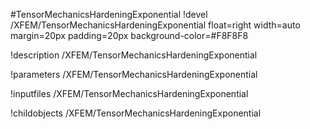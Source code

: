 <!-- MOOSE Object Documentation Stub: Remove this when content is added. -->
#TensorMechanicsHardeningExponential
!devel /XFEM/TensorMechanicsHardeningExponential float=right width=auto margin=20px padding=20px background-color=#F8F8F8

!description /XFEM/TensorMechanicsHardeningExponential

!parameters /XFEM/TensorMechanicsHardeningExponential

!inputfiles /XFEM/TensorMechanicsHardeningExponential

!childobjects /XFEM/TensorMechanicsHardeningExponential
